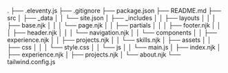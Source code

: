 .
├── .eleventy.js
├── .gitignore
├── package.json
├── README.md
├── src
│   ├── _data
│   │   └── site.json
│   ├── _includes
│   │   ├── layouts
│   │   │   ├── base.njk
│   │   │   └── page.njk
│   │   ├── partials
│   │   │   ├── footer.njk
│   │   │   ├── header.njk
│   │   │   └── navigation.njk
│   │   └── components
│   │       ├── experience.njk
│   │       ├── projects.njk
│   │       └── skills.njk
│   ├── assets
│   │   ├── css
│   │   │   └── style.css
│   │   └── js
│   │       └── main.js
│   ├── index.njk
│   ├── experience.njk
│   ├── projects.njk
│   └── about.njk
└── tailwind.config.js
